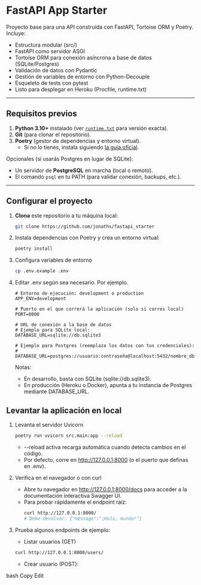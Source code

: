 # FastAPI App Starter

Proyecto base para una API construida con FastAPI, Tortoise ORM y Poetry.  
Incluye:

- Estructura modular (src/)
- FastAPI como servidor ASGI
- Tortoise ORM para conexión asíncrona a base de datos (SQLite/Postgres)
- Validación de datos con Pydantic
- Gestión de variables de entorno con Python-Decouple
- Esqueleto de tests con pytest
- Listo para desplegar en Heroku (Procfile, runtime.txt)

---

## Requisitos previos

1. **Python 3.10+** instalado (ver [`runtime.txt`](runtime.txt) para versión exacta).  
2. **Git** (para clonar el repositorio).  
3. **Poetry** (gestor de dependencias y entorno virtual).  
   - Si no lo tienes, instala siguiendo [la guía oficial](https://python-poetry.org/docs/#installation).

Opcionales (si usarás Postgres en lugar de SQLite):

- Un servidor de **PostgreSQL** en marcha (local o remoto).
- El comando `psql` en tu PATH (para validar conexión, backups, etc.).

---

## Configurar el proyecto

1. **Clona** este repositorio a tu máquina local:

   ```bash
   git clone https://github.com/jonaths/fastapi_starter

2. Instala dependencias con Poetry y crea un entorno virtual:

   ```bash
   poetry install

3. Configura variables de entorno

   ```bash
   cp .env.example .env
   
4. Editar .env según sea necesario. Por ejemplo. 
   ```
   # Entorno de ejecución: development o production
   APP_ENV=development
   
   # Puerto en el que correrá la aplicación (solo si corres local)
   PORT=8000
   
   # URL de conexión a la base de datos
   # Ejemplo para SQLite local:
   DATABASE_URL=sqlite://db.sqlite3
   
   # Ejemplo para Postgres (reemplaza los datos con tus credenciales):
   # DATABASE_URL=postgres://usuario:contraseña@localhost:5432/nombre_db
   ```
   
   Notas:

   - En desarrollo, basta con SQLite (sqlite://db.sqlite3).
   - En producción (Heroku o Docker), apunta a tu instancia de Postgres mediante DATABASE_URL.

## Levantar la aplicación en local

1. Levanta el servidor Uvicorn

   ```bash
   poetry run uvicorn src.main:app --reload
   ```
   
   - --reload activa recarga automática cuando detecta cambios en el código.
   - Por defecto, corre en http://127.0.0.1:8000 (o el puerto que definas en .env).

2. Verifica en el navegador o con curl
   
   - Abre tu navegador en http://127.0.0.1:8000/docs para acceder a la documentación interactiva Swagger UI.
   - Para probar rápidamente el endpoint raíz:
      ```bash
      curl http://127.0.0.1:8000/
      # Debe devolver: {"message":"¡Hola, mundo!"}

3. Prueba algunos endpoints de ejemplo:
   - Listar usuarios (GET)
   ```bash
   curl http://127.0.0.1:8000/users/
   ```
   - Crear usuario (POST):

bash
Copy
Edit

